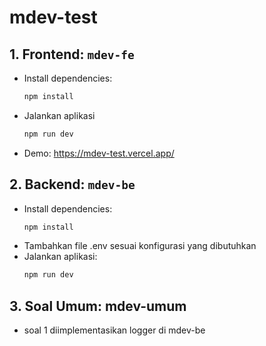 # mdev-test

## 1. Frontend: `mdev-fe`
- Install dependencies:
  ```bash
  npm install
- Jalankan aplikasi
  ```bash
  npm run dev
- Demo: https://mdev-test.vercel.app/

## 2. Backend: `mdev-be`
- Install dependencies:
  ```bash
  npm install
- Tambahkan file .env sesuai konfigurasi yang dibutuhkan
- Jalankan aplikasi:
  ```bash
  npm run dev
  
## 3. Soal Umum: mdev-umum
- soal 1 diimplementasikan logger di mdev-be